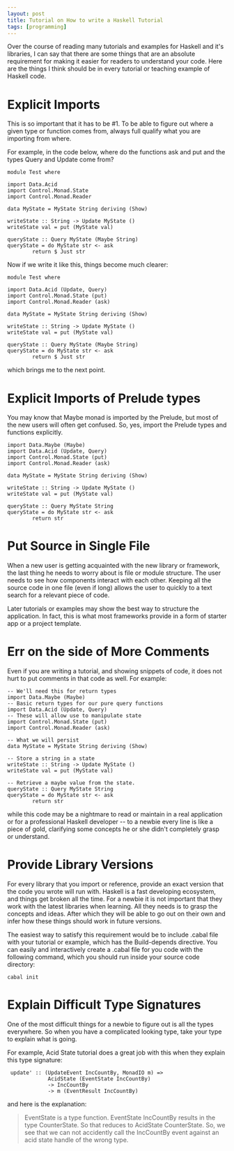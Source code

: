 ```yaml
---
layout: post
title: Tutorial on How to write a Haskell Tutorial
tags: [programming]
---
```


Over the course of reading many tutorials and examples for Haskell and it's libraries,
I can say that there are some things that are an absolute requirement for
making it easier for readers to understand your code. Here are the things
I think should be in every tutorial or teaching example of Haskell code.

Explicit Imports
================
This is so important that it has to be #1. To be able to figure out where a given type or function
comes from, always full qualify what you are importing from where.

For example, in the code below, where do the functions ask and put and the types Query and Update come from?

    module Test where 

    import Data.Acid
    import Control.Monad.State
    import Control.Monad.Reader

    data MyState = MyState String deriving (Show)

    writeState :: String -> Update MyState ()
    writeState val = put (MyState val)

    queryState :: Query MyState (Maybe String)
    queryState = do MyState str <- ask
		    return $ Just str


Now if we write it like this, things become much clearer:

    module Test where 

    import Data.Acid (Update, Query)
    import Control.Monad.State (put)
    import Control.Monad.Reader (ask)

    data MyState = MyState String deriving (Show)

    writeState :: String -> Update MyState ()
    writeState val = put (MyState val)

    queryState :: Query MyState (Maybe String)
    queryState = do MyState str <- ask
		    return $ Just str



which brings me to the next point.

Explicit Imports of Prelude types
==================================
You may know that Maybe monad is imported by the Prelude, but most of the new users will often
get confused. So, yes, import the Prelude types and functions explicitly.

    import Data.Maybe (Maybe)
    import Data.Acid (Update, Query)
    import Control.Monad.State (put)
    import Control.Monad.Reader (ask)

    data MyState = MyState String deriving (Show)

    writeState :: String -> Update MyState ()
    writeState val = put (MyState val)

    queryState :: Query MyState String
    queryState = do MyState str <- ask
		    return str


Put Source in Single File
==========================
When a new user is getting acquainted with the new library or framework, the last thing he needs 
to worry about is file or module structure. The user needs to see how components interact with each
other. Keeping all the source code in one file (even if long) allows the user to quickly to a text
search for a relevant piece of code.

Later tutorials or examples may show the best way to structure the application. In fact, this is what
most frameworks provide in a form of starter app or a project template.

Err on the side of More Comments
================================
Even if you are writing a tutorial, and showing snippets of code, it does
not hurt to put comments in that code as well. For example:

    -- We'll need this for return types
    import Data.Maybe (Maybe)
    -- Basic return types for our pure query functions
    import Data.Acid (Update, Query)
    -- These will allow use to manipulate state
    import Control.Monad.State (put)
    import Control.Monad.Reader (ask)

    -- What we will persist
    data MyState = MyState String deriving (Show)

    -- Store a string in a state
    writeState :: String -> Update MyState ()
    writeState val = put (MyState val)

    -- Retrieve a maybe value from the state.
    queryState :: Query MyState String
    queryState = do MyState str <- ask
		    return str

while this code may be a nightmare to read or maintain in a real application or for a professional
Haskell developer -- to a newbie every line is like a piece of gold, clarifying some concepts
he or she didn't completely grasp or understand.

Provide Library Versions
==========================

For every library that you import or reference, provide an exact version that the code you wrote 
will run with. Haskell is a fast developing ecosystem, and things get broken all the time. For a newbie
it is not important that they work with the latest libraries when learning. All they needs is to grasp
the concepts and ideas. After which they will be able to go out on their own and infer how these things
should work in future versions.

The easiest way to satisfy this requirement would be to include .cabal file with
your tutorial or example, which has the Build-depends directive. You can easily and interactively create a
.cabal file for you code with the following command, which you should run inside your source code directory:
 
    cabal init

Explain Difficult Type Signatures
=================================

One of the most difficult things for a newbie to figure out is all the types everywhere.
So when you have a complicated looking type, take your type to explain what is going. 

For example, Acid State tutorial does a great job with this when they explain this type
signature:

     update' :: (UpdateEvent IncCountBy, MonadIO m) =>
                 AcidState (EventState IncCountBy)
                 -> IncCountBy
                 -> m (EventResult IncCountBy)

and here is the explanation:

> EventState is a type function. EventState IncCountBy results in the type CounterState. So that reduces to AcidState CounterState. So, we see that we can not accidently call the IncCountBy event against an acid state handle of the wrong type.

